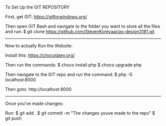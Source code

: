 To Set Up the GIT REPOSITORY

First, get GIT:
https://gitforwindows.org/

Then open GIT Bash and navigate to the folder you want to store all the files and run:
$ git clone https://github.com/StevenKorevaar/as-design3181.git

-----------------------------------------------------------------------------------------
Now to actually Run the Website:

Install this:
https://chocolatey.org/

Then run the commands:
$ choco install php
$ choco upgrade php

Then navigate to the GIT repo and run the command:
$ php -S localhost:8000

Then goto: http://localhost:8000 

---------------------------------------------------------------------------------------
Once you've made changes:

Run:
$ git add .
$ git commit -m "The changes youve made to the repo"
$ git push
